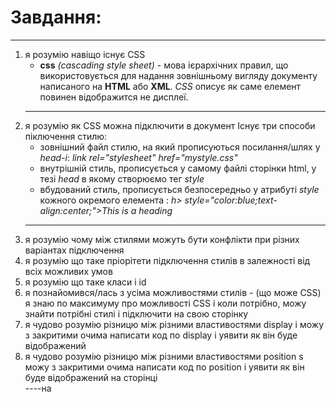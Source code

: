 # Завдання:

---

1. я розумію навіщо існує CSS
   - **сss** _(cascading style sheet)_ - мова ієрархічних правил, що використовується для надання зовнішньому вигляду документу написаного на **HTML** або **XML**. _CSS_ описує як саме елемент повинен відображится не дисплеї.
   ***
2. я розумію як CSS можна підключити в документ
   Існує три способи піключення стилю:
   - зовнішний файл стилю, на який прописуються посилання/шлях у _head-i_: _link rel="stylesheet" href="mystyle.css"_
   - внутрішній стиль, прописується у самому файлі сторінки html, у тезі _head_ в якому створюємо тег _style_
   - вбудований стиль, прописується безпосередньо у атрибуті _style_ кожного окремого елемента : _h> style="color:blue;text-align:center;">This is a heading</h1>_
   ***
3. я розумію чому між стилями можуть бути конфлікти при різних варіантах підключення
4. я розумію що таке пріорітети підключення стилів в залежності від всіх можливих умов
5. я розумію що таке класи і id
6. я познайомився/лась з усіма можливостями стилів - (що може CSS) я знаю по максимуму про можливості CSS і коли потрібно, можу знайти потрібні стилі і підключити на свою сторінку
7. я чудово розумію різницю між різними властивостями display і можу з закритими очима написати код по display і уявити як він буде відображений
8. я чудово розумію різницю між різними властивостями positіon s можу з закритими очима написати код по positіon і уявити як він буде відображений на сторінці  
   ----на
